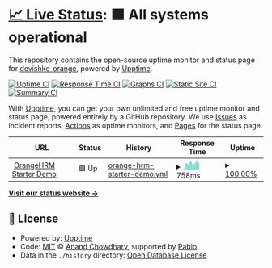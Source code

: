 # [📈 Live Status](https://devishke-orange.github.io/upptime): <!--live status--> **🟩 All systems operational**

This repository contains the open-source uptime monitor and status page for [devishke-orange](https://devishke-orange.github.io/upptime), powered by [Upptime](https://github.com/upptime/upptime).

[![Uptime CI](https://github.com/devishke-orange/upptime/workflows/Uptime%20CI/badge.svg)](https://github.com/devishke-orange/upptime/actions?query=workflow%3A%22Uptime+CI%22)
[![Response Time CI](https://github.com/devishke-orange/upptime/workflows/Response%20Time%20CI/badge.svg)](https://github.com/devishke-orange/upptime/actions?query=workflow%3A%22Response+Time+CI%22)
[![Graphs CI](https://github.com/devishke-orange/upptime/workflows/Graphs%20CI/badge.svg)](https://github.com/devishke-orange/upptime/actions?query=workflow%3A%22Graphs+CI%22)
[![Static Site CI](https://github.com/devishke-orange/upptime/workflows/Static%20Site%20CI/badge.svg)](https://github.com/devishke-orange/upptime/actions?query=workflow%3A%22Static+Site+CI%22)
[![Summary CI](https://github.com/devishke-orange/upptime/workflows/Summary%20CI/badge.svg)](https://github.com/devishke-orange/upptime/actions?query=workflow%3A%22Summary+CI%22)

With [Upptime](https://upptime.js.org), you can get your own unlimited and free uptime monitor and status page, powered entirely by a GitHub repository. We use [Issues](https://github.com/devishke-orange/upptime/issues) as incident reports, [Actions](https://github.com/devishke-orange/upptime/actions) as uptime monitors, and [Pages](https://devishke-orange.github.io/upptime) for the status page.

<!--start: status pages-->
<!-- This summary is generated by Upptime (https://github.com/upptime/upptime) -->
<!-- Do not edit this manually, your changes will be overwritten -->
<!-- prettier-ignore -->
| URL | Status | History | Response Time | Uptime |
| --- | ------ | ------- | ------------- | ------ |
| <img alt="" src="https://icons.duckduckgo.com/ip3/opensource-demo.orangehrmlive.com.ico" height="13"> [OrangeHRM Starter Demo](https://opensource-demo.orangehrmlive.com) | 🟩 Up | [orange-hrm-starter-demo.yml](https://github.com/devishke-orange/upptime/commits/HEAD/history/orange-hrm-starter-demo.yml) | <details><summary><img alt="Response time graph" src="./graphs/orange-hrm-starter-demo/response-time-week.png" height="20"> 758ms</summary><br><a href="https://devishke-orange.github.io/upptime/history/orange-hrm-starter-demo"><img alt="Response time 854" src="https://img.shields.io/endpoint?url=https%3A%2F%2Fraw.githubusercontent.com%2Fdevishke-orange%2Fupptime%2FHEAD%2Fapi%2Forange-hrm-starter-demo%2Fresponse-time.json"></a><br><a href="https://devishke-orange.github.io/upptime/history/orange-hrm-starter-demo"><img alt="24-hour response time 661" src="https://img.shields.io/endpoint?url=https%3A%2F%2Fraw.githubusercontent.com%2Fdevishke-orange%2Fupptime%2FHEAD%2Fapi%2Forange-hrm-starter-demo%2Fresponse-time-day.json"></a><br><a href="https://devishke-orange.github.io/upptime/history/orange-hrm-starter-demo"><img alt="7-day response time 758" src="https://img.shields.io/endpoint?url=https%3A%2F%2Fraw.githubusercontent.com%2Fdevishke-orange%2Fupptime%2FHEAD%2Fapi%2Forange-hrm-starter-demo%2Fresponse-time-week.json"></a><br><a href="https://devishke-orange.github.io/upptime/history/orange-hrm-starter-demo"><img alt="30-day response time 946" src="https://img.shields.io/endpoint?url=https%3A%2F%2Fraw.githubusercontent.com%2Fdevishke-orange%2Fupptime%2FHEAD%2Fapi%2Forange-hrm-starter-demo%2Fresponse-time-month.json"></a><br><a href="https://devishke-orange.github.io/upptime/history/orange-hrm-starter-demo"><img alt="1-year response time 854" src="https://img.shields.io/endpoint?url=https%3A%2F%2Fraw.githubusercontent.com%2Fdevishke-orange%2Fupptime%2FHEAD%2Fapi%2Forange-hrm-starter-demo%2Fresponse-time-year.json"></a></details> | <details><summary><a href="https://devishke-orange.github.io/upptime/history/orange-hrm-starter-demo">100.00%</a></summary><a href="https://devishke-orange.github.io/upptime/history/orange-hrm-starter-demo"><img alt="All-time uptime 99.88%" src="https://img.shields.io/endpoint?url=https%3A%2F%2Fraw.githubusercontent.com%2Fdevishke-orange%2Fupptime%2FHEAD%2Fapi%2Forange-hrm-starter-demo%2Fuptime.json"></a><br><a href="https://devishke-orange.github.io/upptime/history/orange-hrm-starter-demo"><img alt="24-hour uptime 100.00%" src="https://img.shields.io/endpoint?url=https%3A%2F%2Fraw.githubusercontent.com%2Fdevishke-orange%2Fupptime%2FHEAD%2Fapi%2Forange-hrm-starter-demo%2Fuptime-day.json"></a><br><a href="https://devishke-orange.github.io/upptime/history/orange-hrm-starter-demo"><img alt="7-day uptime 100.00%" src="https://img.shields.io/endpoint?url=https%3A%2F%2Fraw.githubusercontent.com%2Fdevishke-orange%2Fupptime%2FHEAD%2Fapi%2Forange-hrm-starter-demo%2Fuptime-week.json"></a><br><a href="https://devishke-orange.github.io/upptime/history/orange-hrm-starter-demo"><img alt="30-day uptime 99.91%" src="https://img.shields.io/endpoint?url=https%3A%2F%2Fraw.githubusercontent.com%2Fdevishke-orange%2Fupptime%2FHEAD%2Fapi%2Forange-hrm-starter-demo%2Fuptime-month.json"></a><br><a href="https://devishke-orange.github.io/upptime/history/orange-hrm-starter-demo"><img alt="1-year uptime 99.88%" src="https://img.shields.io/endpoint?url=https%3A%2F%2Fraw.githubusercontent.com%2Fdevishke-orange%2Fupptime%2FHEAD%2Fapi%2Forange-hrm-starter-demo%2Fuptime-year.json"></a></details>

<!--end: status pages-->

[**Visit our status website →**](https://devishke-orange.github.io/upptime)

## 📄 License

- Powered by: [Upptime](https://github.com/upptime/upptime)
- Code: [MIT](./LICENSE) © [Anand Chowdhary](https://anandchowdhary.com), supported by [Pabio](https://pabio.com)
- Data in the `./history` directory: [Open Database License](https://opendatacommons.org/licenses/odbl/1-0/)
